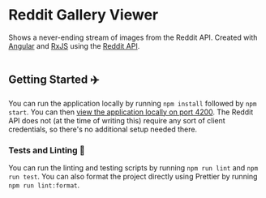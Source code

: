# Reddit Gallery Viewer

Shows a never-ending stream of images from the Reddit API. Created with <a href="https://angular.io/">Angular</a> and <a href="https://rxjs.dev/">RxJS</a> using the <a href="https://www.reddit.com/dev/api/">Reddit API</a>.

<p align="center">
  <img src="https://github.com/JamesIves/reddit-gallery-viewer/raw/main/.github/assets/screenshot.png" alt="">
</p>

## Getting Started ✈️

You can run the application locally by running `npm install` followed by `npm start`. You can then [view the application locally on port 4200](http://localhost:4200). The Reddit API does not (at the time of writing this) require any sort of client credentials, so there's no additional setup needed there.

### Tests and Linting 🧪

You can run the linting and testing scripts by running `npm run lint` and `npm run test`. You can also format the project directly using Prettier by running `npm run lint:format`.
